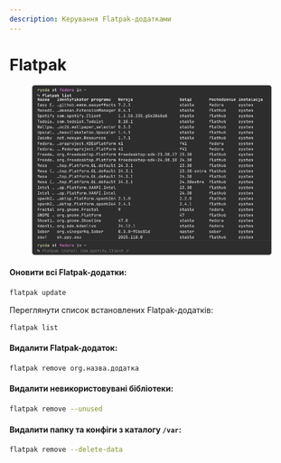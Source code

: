 ```yaml
---
description: Керування Flatpak-додатками
---
```


# Flatpak

<figure><img src="../../../.gitbook/assets/image.png" alt=""><figcaption></figcaption></figure>

#### Оновити всі Flatpak-додатки:

```bash
flatpak update
```

Переглянути список встановлених Flatpak-додатків:

```bash
flatpak list
```

#### Видалити Flatpak-додаток:

```bash
flatpak remove org.назва.додатка
```

#### Видалити невикористовувані бібліотеки:

```bash
flatpak remove --unused
```

#### Видалити папку та конфіги з каталогу `/var`:

```bash
flatpak remove --delete-data
```
